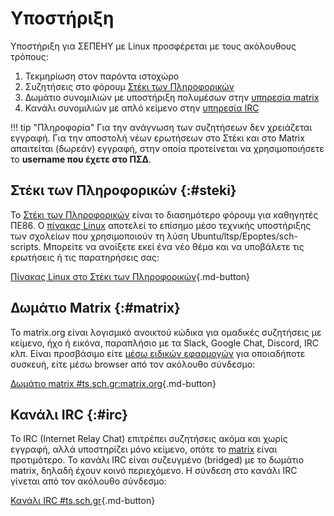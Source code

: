 # Υποστήριξη

Υποστήριξη για ΣΕΠΕΗΥ με Linux προσφέρεται με τους ακόλουθους τρόπους:

1. Τεκμηρίωση στον παρόντα ιστοχώρο
2. Συζητήσεις στο φόρουμ [Στέκι των Πληροφορικών](#steki)
3. Δωμάτιο συνομιλιών με υποστήριξη πολυμέσων στην [υπηρεσία matrix](#matrix)
4. Κανάλι συνομιλιών με απλό κείμενο στην [υπηρεσία IRC](#irc)

!!! tip "Πληροφορία"
    Για την ανάγνωση των συζητήσεων δεν χρειάζεται εγγραφή. Για την αποστολή
    νέων ερωτήσεων στο Στέκι και στο Matrix απαιτείται (δωρεάν) εγγραφή, στην
    οποία προτείνεται να χρησιμοποιήσετε το **username που έχετε στο ΠΣΔ**.

## Στέκι των Πληροφορικών {:#steki}

To [Στέκι των Πληροφορικών](https://alkisg.mysch.gr/steki/) είναι το
διασημότερο φόρουμ για καθηγητές ΠΕ86. Ο [πίνακας
Linux](https://alkisg.mysch.gr/steki/index.php?board=67.0) αποτελεί το επίσημο
μέσο τεχνικής υποστήριξης των σχολείων που χρησιμοποιούν τη λύση
Ubuntu/ltsp/Epoptes/sch-scripts. Μπορείτε να ανοίξετε εκεί ένα νέο θέμα και να
υποβάλετε τις ερωτήσεις ή τις παρατηρήσεις σας:

[Πίνακας Linux στο Στέκι των
Πληροφορικών](https://alkisg.mysch.gr/steki/index.php?board=67.0){.md-button}

## Δωμάτιο Matrix {:#matrix}

Το matrix.org είναι λογισμικό ανοικτού κώδικα για ομαδικές συζητήσεις με
κείμενο, ήχο ή εικόνα, παραπλήσιο με τα Slack, Google Chat, Discord, IRC κλπ.
Είναι προσβάσιμο είτε [μέσω ειδικών εφαρμογών](https://matrix.org/clients/)
για οποιαδήποτε συσκευή, είτε μέσω browser από τον ακόλουθο σύνδεσμο:

[Δωμάτιο matrix #ts.sch.gr:matrix.org](https://app.element.io/#/room/#ts.sch.gr:matrix.org){.md-button}

## Κανάλι IRC {:#irc}

Το IRC (Internet Relay Chat) επιτρέπει συζητήσεις ακόμα και χωρίς εγγραφή,
αλλά υποστηρίζει μόνο κείμενο, οπότε το [matrix](#matrix) είναι προτιμότερο.
Το κανάλι IRC είναι συζευγμένο (bridged) με το δωμάτιο matrix, δηλαδή έχουν
κοινό περιεχόμενο. Η σύνδεση στο κανάλι IRC γίνεται από τον ακόλουθο σύνδεσμο:

[Κανάλι IRC #ts.sch.gr](https://ts.sch.gr/repo/irc){.md-button}

